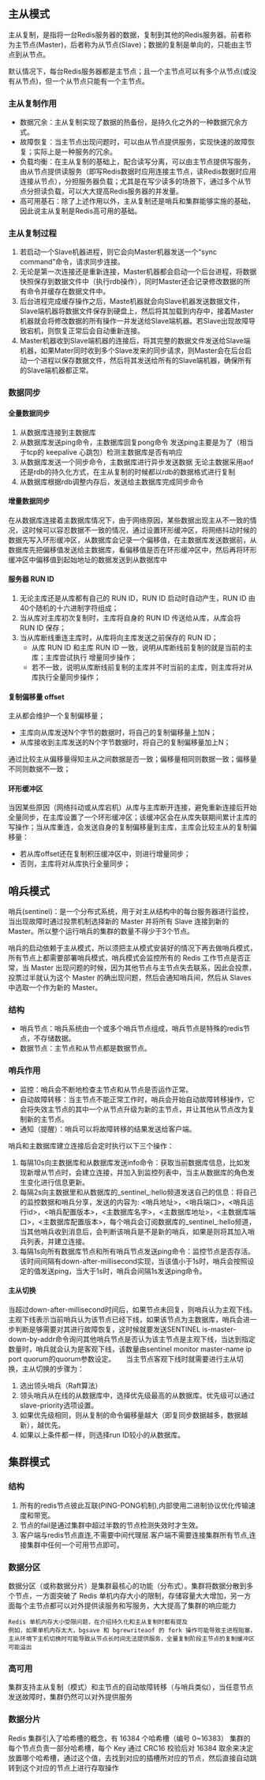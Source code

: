 ## 主从模式
主从复制，是指将一台Redis服务器的数据，复制到其他的Redis服务器。前者称为主节点(Master)，后者称为从节点(Slave)；数据的复制是单向的，只能由主节点到从节点。

默认情况下，每台Redis服务器都是主节点；且一个主节点可以有多个从节点(或没有从节点)，但一个从节点只能有一个主节点。

### 主从复制作用
- 数据冗余：主从复制实现了数据的热备份，是持久化之外的一种数据冗余方式。
- 故障恢复：当主节点出现问题时，可以由从节点提供服务，实现快速的故障恢复；实际上是一种服务的冗余。
- 负载均衡：在主从复制的基础上，配合读写分离，可以由主节点提供写服务，由从节点提供读服务（即写Redis数据时应用连接主节点，读Redis数据时应用连接从节点），分担服务器负载；尤其是在写少读多的场景下，通过多个从节点分担读负载，可以大大提高Redis服务器的并发量。
- 高可用基石：除了上述作用以外，主从复制还是哨兵和集群能够实施的基础，因此说主从复制是Redis高可用的基础。

### 主从复制过程
1. 若启动一个Slave机器进程，则它会向Master机器发送一个“sync command”命令，请求同步连接。
2. 无论是第一次连接还是重新连接，Master机器都会启动一个后台进程，将数据快照保存到数据文件中（执行rdb操作），同时Master还会记录修改数据的所有命令并缓存在数据文件中。 
3. 后台进程完成缓存操作之后，Maste机器就会向Slave机器发送数据文件，Slave端机器将数据文件保存到硬盘上，然后将其加载到内存中，接着Master机器就会将修改数据的所有操作一并发送给Slave端机器。若Slave出现故障导致宕机，则恢复正常后会自动重新连接。
4. Master机器收到Slave端机器的连接后，将其完整的数据文件发送给Slave端机器，如果Mater同时收到多个Slave发来的同步请求，则Master会在后台启动一个进程以保存数据文件，然后将其发送给所有的Slave端机器，确保所有的Slave端机器都正常。

### 数据同步
#### 全量数据同步
1. 从数据库连接到主数据库
2. 从数据库发送ping命令，主数据库回复pong命令
发送ping主要是为了（相当于tcp的 keepalive 心跳包）检测主数据库是否有响应
3. 从数据库发送一个同步命令，主数据库进行异步发送数据
无论主数据采用aof还是rdb的持久化方式，在主从复制的时候都以rdb的数据格式进行复制
4. 从数据库根据rdb调整内存后，发送给主数据库完成同步命令

#### 增量数据同步
在从数据库连接着主数据库情况下，由于网络原因，某些数据出现主从不一致的情况，这时候可以容忍数据不一致的情况，通过设置环形缓冲区，将网络抖动时候的数据先写入环形缓冲区，从数据库会记录一个偏移值，在主数据库发送数据前，从数据库先把偏移值发送给主数据库，看偏移值是否在环形缓冲区中，然后再将环形缓冲区中偏移值到起始地址的数据发送到从数据库中

#### 服务器 RUN ID
1. 无论主库还是从库都有自己的 RUN ID，RUN ID 启动时自动产生，RUN ID 由40个随机的十六进制字符组成；
2. 当从库对主库初次复制时，主库将自身的 RUN ID 传送给从库，从库会将 RUN ID 保存；
3. 当从库断线重连主库时，从库将向主库发送之前保存的 RUN ID；
   - 从库 RUN ID 和主库 RUN ID 一致，说明从库断线前复制的就是当前的主库；主库尝试执行 增量同步操作；
   - 若不一致，说明从库断线前复制的主库并不时当前的主库，则主库将对从库执行全量同步操作；

#### 复制偏移量 offset
主从都会维护一个复制偏移量；
- 主库向从库发送N个字节的数据时，将自己的复制偏移量上加N；
- 从库接收到主库发送的N个字节数据时，将自己的复制偏移量加上N；

通过比较主从偏移量得知主从之间数据是否一致；偏移量相同则数据一致；偏移量不同则数据不一致；

#### 环形缓冲区
当因某些原因（网络抖动或从库宕机）从库与主库断开连接，避免重新连接后开始全量同步，在主库设置了一个环形缓冲区；该缓冲区会在从库失联期间累计主库的写操作；当从库重连，会发送自身的复制偏移量到主库，主库会比较主从的复制偏移量：
- 若从库offset还在复制积压缓冲区中，则进行增量同步；
- 否则，主库将对从库执行全量同步；

## 哨兵模式
哨兵(sentinel)：是一个分布式系统，用于对主从结构中的每台服务器进行监控，当出现故障时通过投票机制选择新的 Master 并将所有 Slave 连接到新的 Master。所以整个运行哨兵的集群的数量不得少于3个节点。

哨兵的启动依赖于主从模式，所以须把主从模式安装好的情况下再去做哨兵模式，所有节点上都需要部署哨兵模式，哨兵模式会监控所有的 Redis 工作节点是否正常，当 Master 出现问题的时候，因为其他节点与主节点失去联系，因此会投票，投票过半就认为这个 Master 的确出现问题，然后会通知哨兵间，然后从 Slaves 中选取一个作为新的 Master。

### 结构
- 哨兵节点：哨兵系统由一个或多个哨兵节点组成，哨兵节点是特殊的redis节点，不存储数据。
- 数据节点：主节点和从节点都是数据节点。

### 哨兵作用
- 监控：哨兵会不断地检查主节点和从节点是否运作正常。
- 自动故障转移：当主节点不能正常工作时，哨兵会开始自动故障转移操作，它会将失效主节点的其中一个从节点升级为新的主节点，并让其他从节点改为复制新的主节点。
- 通知（提醒）：哨兵可以将故障转移的结果发送给客户端。

哨兵和主数据库建立连接后会定时执行以下三个操作：
1. 每隔10s向主数据库和从数据库发送info命令：获取当前数据库信息，比如发现新增从节点时，会建立连接，并加入到监控列表中，当主从数据库的角色发生变化进行信息更新。
2. 每隔2s向主数据里和从数据库的_sentinel_:hello频道发送自己的信息：将自己的监控数据和哨兵分享，发送的内容为:
<哨兵地址>，<哨兵端口>，<哨兵运行id>，<哨兵配置版本>，<主数据库名字>，<主数据库地址>，<主数据库端口>，<主数据库配置版本>，每个哨兵会订阅数据库的_sentinel_:hello频道，当其他哨兵收到消息后，会判断该哨兵是不是新的哨兵，如果是则将其加入哨兵列表，并建立连接。
3. 每隔1s向所有数据库节点和所有哨兵节点发送ping命令：监控节点是否存活。该时间间隔有down-after-millisecond实现，当该值小于1s时，哨兵会按照设定的值发送ping，当大于1s时，哨兵会间隔1s发送ping命令。

#### 主从切换
当超过down-after-millisecond时间后，如果节点未回复，则哨兵认为主观下线。主观下线表示当前哨兵认为该节点已经下线，如果该节点为主数据库，哨兵会进一步判断是够需要对其进行故障恢复，这时候就要发送SENTINEL is-master-down-by-addr命令询问其他哨兵节点是否认为该主节点是主观下线，当达到指定数量时，哨兵就会认为是客观下线，该数量由sentinel monitor master-name ip port quorum的quorum参数设定。
 
当主节点客观下线时就需要进行主从切换，主从切换的步骤为：
1. 选出领头哨兵（Raft算法）
2. 领头哨兵从在线的从数据库中，选择优先级最高的从数据库。优先级可以通过slave-priority选项设置。
3. 如果优先级相同，则从复制的命令偏移量越大（即复同步数据越多，数据越新），越优先。
4. 如果以上条件都一样，则选择run ID较小的从数据库。

## 集群模式
### 结构
1. 所有的redis节点彼此互联(PING-PONG机制),内部使用二进制协议优化传输速度和带宽。
2. 节点的fail是通过集群中超过半数的节点检测失效时才生效。
3. 客户端与redis节点直连,不需要中间代理层.客户端不需要连接集群所有节点,连接集群中任何一个可用节点即可。

### 数据分区
数据分区（或称数据分片）是集群最核心的功能（分布式）。集群将数据分散到多个节点，一方面突破了 Redis 单机内存大小的限制，存储容量大大增加，另一方面每个主节点都可以对外提供读服务和写服务，大大提高了集群的响应能力
```
Redis 单机内存大小受限问题，在介绍持久化和主从复制时都有提及
例如，如果单机内存太大，bgsave 和 bgrewriteaof 的 fork 操作可能导致主进程阻塞，主从环境下主机切换时可能导致从节点长时间无法提供服务，全量复制阶段主节点的复制缓冲区可能溢出
```

### 高可用
集群支持主从复制（模式）和主节点的自动故障转移（与哨兵类似），当任意节点发送故障时，集群仍然可以对外提供服务

### 数据分片
Redis 集群引入了哈希槽的概念，有 16384 个哈希槽（编号 0~16383）
集群的每个节点负责一部分哈希槽，每个 Key 通过 CRC16 校验后对 16384 取余来决定放置哪个哈希槽，通过这个值，去找到对应的插槽所对应的节点，然后直接自动跳转到这个对应的节点上进行存取操作
